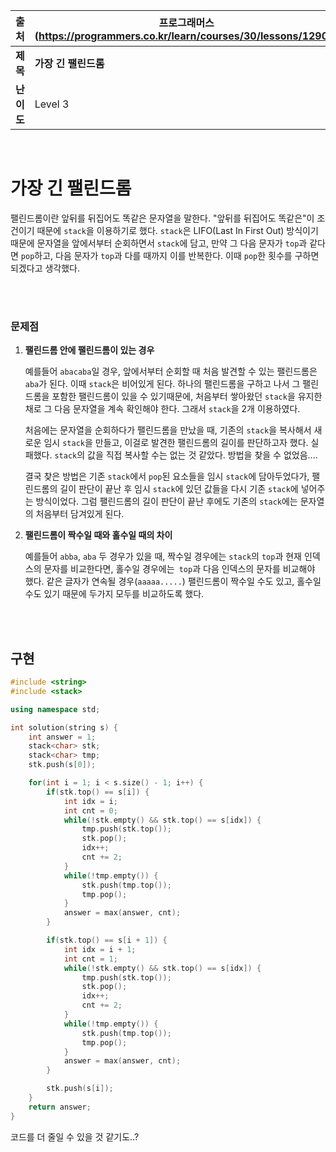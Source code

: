 |    출처    | 프로그래머스(https://programmers.co.kr/learn/courses/30/lessons/12904) |
| :--------: | ------------------------------------------------------------ |
|  **제목**  | **가장 긴 팰린드롬**                                         |
| **난이도** | Level 3                                                      |

<br>

# 가장 긴 팰린드롬

팰린드롬이란 앞뒤를 뒤집어도 똑같은 문자열을 말한다. "앞뒤를 뒤집어도 똑같은"이 조건이기 때문에 `stack`을 이용하기로 했다. `stack`은 LIFO(Last In First Out) 방식이기 때문에 문자열을 앞에서부터 순회하면서 `stack`에 담고, 만약 그 다음 문자가 `top`과 같다면 `pop`하고, 다음 문자가 `top`과 다를 때까지 이를 반복한다. 이때 `pop`한 횟수를 구하면 되겠다고 생각했다.

<br>

<br>

### 문제점

1. **팰린드롬 안에 팰린드롬이 있는 경우**

   예를들어 `abacaba`일 경우, 앞에서부터 순회할 때 처음 발견할 수 있는 팰린드롬은 `aba`가 된다. 이때 `stack`은 비어있게 된다. 하나의 팰린드롬을 구하고 나서 그 팰린드롬을 포함한 팰린드롬이 있을 수 있기때문에, 처음부터 쌓아왔던 `stack`을 유지한 채로 그 다음 문자열을 계속 확인해야 한다. 그래서 `stack`을 2개 이용하였다.

   처음에는 문자열을 순회하다가 팰린드롬을 만났을 때, 기존의 `stack`을 복사해서 새로운 임시 `stack`을 만들고, 이걸로 발견한 팰린드롬의 길이를 판단하고자 했다. 실패했다. `stack`의 값을 직접 복사할 수는 없는 것 같았다. 방법을 찾을 수 없었음....

   결국 찾은 방법은 기존 `stack`에서 `pop`된 요소들을 임시 `stack`에 담아두었다가, 팰린드롬의 길이 판단이 끝난 후 임시 `stack`에 있던 값들을 다시 기존 `stack`에 넣어주는 방식이었다. 그럼 팰린드롬의 길이 판단이 끝난 후에도 기존의 `stack`에는 문자열의 처음부터 담겨있게 된다.

   

2. **팰린드롬이 짝수일 때와 홀수일 때의 차이**

   예를들어 `abba`, `aba` 두 경우가 있을 때, 짝수일 경우에는 `stack`의 `top`과 현재 인덱스의 문자를 비교한다면, 홀수일 경우에는` top`과 다음 인덱스의 문자를 비교해야 했다. 같은 글자가 연속될 경우(`aaaaa.....`) 팰린드롬이 짝수일 수도 있고, 홀수일 수도 있기 때문에 두가지 모두를 비교하도록 했다.

<br>

<br>

## 구현

```c++
#include <string>
#include <stack>

using namespace std;

int solution(string s) {
    int answer = 1;
    stack<char> stk;
    stack<char> tmp;
    stk.push(s[0]);

    for(int i = 1; i < s.size() - 1; i++) {
        if(stk.top() == s[i]) {
            int idx = i;
            int cnt = 0;
            while(!stk.empty() && stk.top() == s[idx]) {
                tmp.push(stk.top());
                stk.pop();
                idx++;
                cnt += 2;
            }
            while(!tmp.empty()) {
                stk.push(tmp.top());
                tmp.pop();
            }
            answer = max(answer, cnt);
        }

        if(stk.top() == s[i + 1]) {
            int idx = i + 1;
            int cnt = 1;
            while(!stk.empty() && stk.top() == s[idx]) {
                tmp.push(stk.top());
                stk.pop();
                idx++;
                cnt += 2;
            }
            while(!tmp.empty()) {
                stk.push(tmp.top());
                tmp.pop();
            }
            answer = max(answer, cnt);
        }

        stk.push(s[i]);
    }
    return answer;
}

```
코드를 더 줄일 수 있을 것 같기도..?
